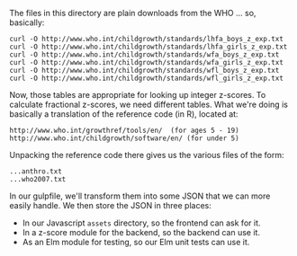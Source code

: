 The files in this directory are plain downloads from the WHO ... so,
basically:

    curl -O http://www.who.int/childgrowth/standards/lhfa_boys_z_exp.txt
    curl -O http://www.who.int/childgrowth/standards/lhfa_girls_z_exp.txt
    curl -O http://www.who.int/childgrowth/standards/wfa_boys_z_exp.txt
    curl -O http://www.who.int/childgrowth/standards/wfa_girls_z_exp.txt
    curl -O http://www.who.int/childgrowth/standards/wfl_boys_z_exp.txt
    curl -O http://www.who.int/childgrowth/standards/wfl_girls_z_exp.txt

Now, those tables are appropriate for looking up integer z-scores. To
calculate fractional z-scores, we need different tables. What we're
doing is basically a translation of the reference code (in R), located
at:

    http://www.who.int/growthref/tools/en/  (for ages 5 - 19)
    http://www.who.int/childgrowth/software/en/ (for under 5)

Unpacking the reference code there gives us the various files of the
form:

    ...anthro.txt
    ...who2007.txt

In our gulpfile, we'll transform them into some JSON that we can more
easily handle. We then store the JSON in three places:

- In our Javascript `assets` directory, so the frontend can ask for it.
- In a z-score module for the backend, so the backend can use it.
- As an Elm module for testing, so our Elm unit tests can use it.
